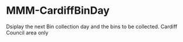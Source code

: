 # MMM-CardiffBinDay
Dsiplay the next Bin collection day and the bins to be collected. Cardiff Council area only
